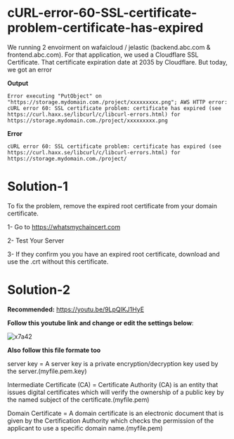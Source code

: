 # cURL-error-60-SSL-certificate-problem-certificate-has-expired
We running 2 envoirment on wafaicloud / jelastic (backend.abc.com &amp; frontend.abc.com). For that application, we used a Cloudflare SSL Certificate. That certificate expiration date at 2035 by Cloudflare. But today, we got an error 

**Output**
```
Error executing "PutObject" on "https://storage.mydomain.com./project/xxxxxxxxx.png"; AWS HTTP error: cURL error 60: SSL certificate problem: certificate has expired (see https://curl.haxx.se/libcurl/c/libcurl-errors.html) for https://storage.mydomain.com./project/xxxxxxxxx.png
```
**Error**
```
cURL error 60: SSL certificate problem: certificate has expired (see https://curl.haxx.se/libcurl/c/libcurl-errors.html) for https://storage.mydomain.com./project/
```
# Solution-1
To fix the problem, remove the expired root certificate from your domain certificate.

1- Go to https://whatsmychaincert.com

2- Test Your Server

3- If they confirm you you have an expired root certificate, download and use the .crt without this certificate.

# Solution-2
**Recommended:** https://youtu.be/9LpQlKJ1HyE

**Follow this youtube link and change or edit the settings below**:

![x7a42](https://user-images.githubusercontent.com/71556060/161909354-bf26e87f-a9f3-4707-b855-57ee90f61416.png)

**Also follow this file formate too**

server key = A server key is a private encryption/decryption key used by the server.(myfile.pem.key)

Intermediate Certificate (CA) = Certificate Authority (CA) is an entity that issues digital certificates which will verify the ownership of a public key by the named subject of the certificate.(myfile.pem)

Domain Certificate = A domain certificate is an electronic document that is given by the Certification Authority which checks the permission of the applicant to use a specific domain name.(myfile.pem)
